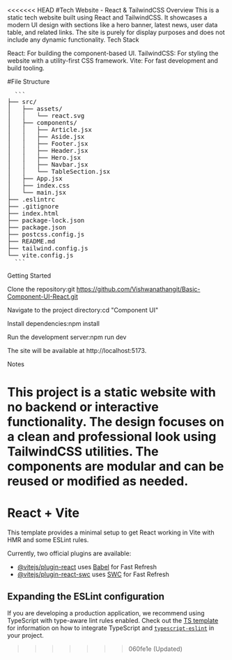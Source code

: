 <<<<<<< HEAD
#Tech Website - React & TailwindCSS
Overview
This is a static tech website built using React and TailwindCSS. It showcases a modern UI design with sections like a hero banner, latest news, user data table, and related links. The site is purely for display purposes and does not include any dynamic functionality.
Tech Stack

React: For building the component-based UI.
TailwindCSS: For styling the website with a utility-first CSS framework.
Vite: For fast development and build tooling.

#File Structure
<pre>
  ```
├── src/
│   ├── assets/
│   │   └── react.svg
│   ├── components/
│   │   ├── Article.jsx
│   │   ├── Aside.jsx
│   │   ├── Footer.jsx
│   │   ├── Header.jsx
│   │   ├── Hero.jsx
│   │   ├── Navbar.jsx
│   │   └── TableSection.jsx
│   ├── App.jsx
│   ├── index.css
│   └── main.jsx
├── .eslintrc
├── .gitignore
├── index.html
├── package-lock.json
├── package.json
├── postcss.config.js
├── README.md
├── tailwind.config.js
└── vite.config.js
  ```
</pre>
Getting Started

Clone the repository:git https://github.com/Vishwanathangit/Basic-Component-UI-React.git


Navigate to the project directory:cd "Component UI"


Install dependencies:npm install


Run the development server:npm run dev

The site will be available at http://localhost:5173.

Notes

This project is a static website with no backend or interactive functionality.
The design focuses on a clean and professional look using TailwindCSS utilities.
The components are modular and can be reused or modified as needed.
=======
# React + Vite

This template provides a minimal setup to get React working in Vite with HMR and some ESLint rules.

Currently, two official plugins are available:

- [@vitejs/plugin-react](https://github.com/vitejs/vite-plugin-react/blob/main/packages/plugin-react) uses [Babel](https://babeljs.io/) for Fast Refresh
- [@vitejs/plugin-react-swc](https://github.com/vitejs/vite-plugin-react/blob/main/packages/plugin-react-swc) uses [SWC](https://swc.rs/) for Fast Refresh

## Expanding the ESLint configuration

If you are developing a production application, we recommend using TypeScript with type-aware lint rules enabled. Check out the [TS template](https://github.com/vitejs/vite/tree/main/packages/create-vite/template-react-ts) for information on how to integrate TypeScript and [`typescript-eslint`](https://typescript-eslint.io) in your project.
>>>>>>> 060fe1e (Updated)
